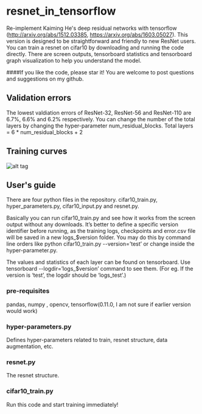 # resnet_in_tensorflow
Re-implement Kaiming He's deep residual networks with tensorflow (http://arxiv.org/abs/1512.03385, https://arxiv.org/abs/1603.05027). 
This version is designed to be straightforward and friendly to new ResNet users. You can train a resnet on cifar10 by downloading and running the code directly. There are screen outputs, tensorboard statistics and tensorboard graph visualization to help you understand the model.

####If you like the code, please star it! You are welcome to post questions and suggestions on my github.

## Validation errors
The lowest valdiation errors of ResNet-32, ResNet-56 and ResNet-110 are 6.7%, 6.6% and 6.2% respectively. You can change the number of the total layers by changing the hyper-parameter num_residual_blocks. Total layers = 6 * num_residual_blocks + 2

## Training curves
![alt tag](https://github.com/wenxinxu/resnet_in_tensorflow/blob/master/train_curve2.png)

## User's guide
There are four python files in the repository. cifar10_train.py, hyper_parameters.py, cifar10_input.py and resnet.py. 

Basically you can run cifar10_train.py and see how it works from the screen output without any downloads. It’s better to define a specific version identifier before running, as the training logs, checkpoints and error.csv file will be saved in a new logs_$version folder. You may do this by command line orders like python cifar10_train.py --version=’test’ or change inside the hyper-parameter.py. 

The values and statistics of each layer can be found on tensorboard. Use tensorboard --logdir=’logs_$version’ command to see them. (For eg. If the version is ‘test’, the logdir should be ‘logs_test’.)

###	pre-requisites
pandas, numpy , opencv, tensorflow(0.11.0, I am not sure if earlier version would work)
###	hyper-parameters.py
Defines hyper-parameters related to train, resnet structure, data augmentation, etc. 
### resnet.py
The resnet structure. 
###	cifar10_train.py
Run this code and start training immediately!


